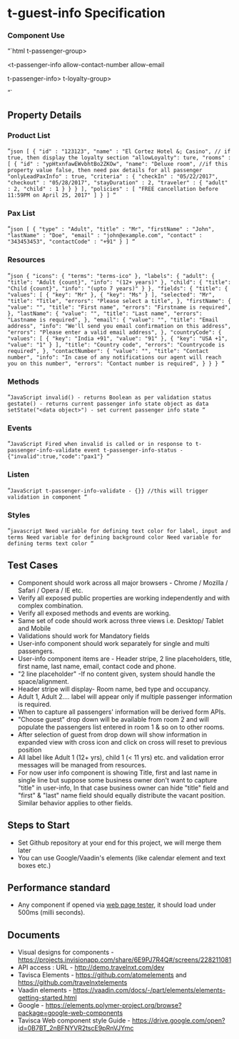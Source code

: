 # t-guest-info Specification

### Component Use
“`html
 <t-passenger-group
 panelist = {{paxList}}
 product-list=[[product-list]]
 resources=[[resources]] >
 t-passenger-group>

 <t-passenger-info allow-contact-number
 allow-email
 >
 t-passenger-info>
     <t-loyalty-group panelist=[[productPaxList]]>
 t-loyalty-group>

“`

## Property Details
### Product List
“`json
[
 {
 "id" : "123123",
 "name" : "El Cortez Hotel &; Casino",
         // if true, then display the loyalty section
 "allowLoyalty": ture,
         "rooms" : [
 {
 "id" : "ypHtxnfawEWvbhtBo2ZKOw",
 "name": "Deluxe room",
                     //if this property value false, then need pax details for all passenger
 "onlyLeadPaxInfo" : true,
 "criteria" : {
 "checkIn" : "05/22/2017",
 "checkout" : "05/28/2017",
 "stayDuration" : 2,
 "traveler" : {
 "adult" : 2,
 "child" : 1
 }
 }
 }
 ],
 "policies" : [
 "FREE cancellation before 11:59PM on April 25, 2017"
 ]
 }
]
“`
### Pax List
“`json
[
 {
 "type" : "Adult",
 "title" : "Mr",
 "firstName" : "John",
 "lastName" : "Doe",
 "email" : "john@example.com",
 "contact" : "343453453",
 "contactCode" : "+91"
 }
]
“`


### Resources
“`json
{
 "icons": {
 "terms": "terms-ico"
 },
 "labels": {
 "adult": {
 "title": "Adult {count}",
 "info": "(12+ years)"
 },
 "child": {
 "title": "Child {count}",
 "info": "(upto 7 years)"
 }
 },
 "fields": {
 "title": {
 "values": [
 {
 "key": "Mr"
 },
 {
 "key": "Ms"
 }
 ],
 "selected": "Mr",
 "title": "Title",
 "errors": "Please select a title",
 },
 "firstName": {
 "value": "",
 "title": "First name",
 "errors": "Firstname is required",
 },
 "lastName": {
 "value": "",
 "title": "Last name",
 "errors": "Lastname is required",
 },
 "email": {
 "value": "",
 "title": "Email address",
 "info": "We'll send you email confirmation on this address",
 "errors": "Please enter a valid email address",
 },
 "countryCode": {
 "values": [
 {
 "key": "India +91",
 "value": "91"
 },
 {
 "key": "USA +1",
 "value": "1"
 }
 ],
 "title": "Country code",
 "errors": "Countrycode is required",
 },
 "contactNumber": {
 "value": "",
 "title": "Contact number",
 "info": "In case of any notifications our agent will reach you on this number",
 "errors": "Contact number is required",
 }
 }
}
“`


### Methods
“`JavaScript
invalid() - returns Boolean as per validation status
gestate() - returns current passenger info state object as data setState("<data object>") - set current passenger info state “`

### Events
“`JavaScript
Fired when invalid is called or in response to t-passenger-info-validate event t-passenger-info-status - {"invalid":true,"code":"pax1"}
“`

### Listen
“`JavaScript
t-passenger-info-validate - {}} //this will trigger validation in component
“`


### Styles
“`javascript
Need variable for defining text color for label, input and terms
Need variable for defining background color
Need variable for defining terms text color
“`

## Test Cases
- Component should work across all major browsers - Chrome / Mozilla / Safari / Opera / IE etc.
- Verify all exposed public properties are working independently and with complex combination.
- Verify all exposed methods and events are working.
- Same set of code should work across three views i.e. Desktop/ Tablet and Mobile
- Validations should work for Mandatory fields
- User-info component should work separately for single and multi passengers.
- User-info component items are - Header stripe, 2 line placeholders, title, first name, last name, email, contact code and phone.
- "2 line placeholder" -If no content given, system should handle the space/alignment.
- Header stripe will display- Room name, bed type and occupancy.
- Adult 1, Adult 2.... label will appear only if multiple passenger information is required.
- When to capture all passengers' information will be derived form APIs.
- "Choose guest" drop down will be available from room 2 and will populate the passengers list entered in room 1 & so on to other rooms.
- After selection of guest from drop down will show information in expanded view with cross icon and click on cross will reset to previous position
- All label like Adult 1 (12+ yrs), child 1 (< 11 yrs) etc. and validation error messages will be managed from resources.
- For now user info component is showing Title, first and last name in single line but suppose some business owner don't want to capture "title" in user-info, In that case business owner can hide "title" field and "first" & "last" name field should equally distribute the vacant position. Similar behavior applies to other fields.

## Steps to Start
- Set Github repository at your end for this project, we will merge them later
- You can use Google/Vaadin's elements (like calendar element and text boxes etc.)

## Performance standard
- Any component if opened via [web page tester](https://www.webpagetest.org/), it should load under 500ms (milli seconds).

## Documents
- Visual designs for components - https://projects.invisionapp.com/share/6E9PJ7R4Q#/screens/228211081
- API access : URL - http://demo.travelnxt.com/dev
- Tavisca Elements - https://github.com/atomelements and https://github.com/travelnxtelements
- Vaadin elements - https://vaadin.com/docs/-/part/elements/elements-getting-started.html
- Google - https://elements.polymer-project.org/browse?package=google-web-components
- Tavisca Web component style Guide - https://drive.google.com/open?id=0B7BT_2nBFNYVR2tscE9pRnVJYmc

